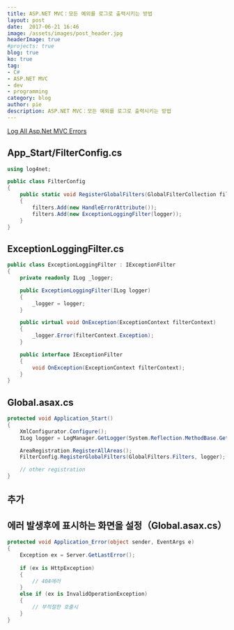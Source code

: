 ```yaml
---
title: ASP.NET MVC：모든 예외를 로그로 출력시키는 방법
layout: post
date:  2017-06-21 16:46
image: /assets/images/post_header.jpg
headerImage: true
#projects: true
blog: true
ko: true
tag:
- C#
- ASP.NET MVC
- dev
- programming
category: blog
author: pie
description: ASP.NET MVC：모든 예외를 로그로 출력시키는 방법
---
```


[Log All Asp.Net MVC Errors](https://paulthecyclist.com/2013/05/17/log-all-mvc-errors/)

## App_Start/FilterConfig.cs
```cs
using log4net;

public class FilterConfig
{
	public static void RegisterGlobalFilters(GlobalFilterCollection filters, ILog logger)
	{
		filters.Add(new HandleErrorAttribute());
		filters.Add(new ExceptionLoggingFilter(logger));
	}
}
```

## ExceptionLoggingFilter.cs
```cs
public class ExceptionLoggingFilter : IExceptionFilter
{
	private readonly ILog _logger;

	public ExceptionLoggingFilter(ILog logger)
	{
		_logger = logger;
	}

	public virtual void OnException(ExceptionContext filterContext)
	{
		_logger.Error(filterContext.Exception);
	}

	public interface IExceptionFilter
	{
		void OnException(ExceptionContext filterContext);
	}
}
```

## Global.asax.cs
```cs
protected void Application_Start()
{
	XmlConfigurator.Configure();
	ILog logger = LogManager.GetLogger(System.Reflection.MethodBase.GetCurrentMethod().DeclaringType);

	AreaRegistration.RegisterAllAreas();
	FilterConfig.RegisterGlobalFilters(GlobalFilters.Filters, logger);

	// other registration
}
```

## 추가
## 에러 발생후에 표시하는 화면을 설정（Global.asax.cs）
```cs
protected void Application_Error(object sender, EventArgs e)
{
	Exception ex = Server.GetLastError();
	
	if (ex is HttpException)
	{
		// 404에러
	}
	else if (ex is InvalidOperationException)
	{
		// 부적절한 호출시
	}
}
```
